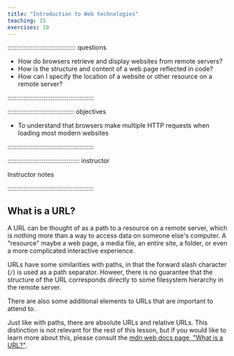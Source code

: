 ```yaml
---
title: "Introduction to Web technologies"
teaching: 15
exercises: 10
---
```


:::::::::::::::::::::::::::::::::::::: questions

- How do browsers retrieve and display websites from remote servers?
- How is the structure and content of a web page reflected in code? 
- How can I specify the location of a website or other resource on a remote server?

::::::::::::::::::::::::::::::::::::::::::::::::

::::::::::::::::::::::::::::::::::::: objectives

- To understand that browsers make multiple HTTP requests when loading most modern websites

::::::::::::::::::::::::::::::::::::::::::::::::

:::::::::::::::::::::::::::::::::::::::: instructor

Instructor notes

::::::::::::::::::::::::::::::::::::::::::::::::

## What is a URL?

A URL can be thought of as a path to a resource on a remote server, which is nothing more than a way to access data on someone else's computer. A "resource" maybe a web page, a media file, an entire site, a folder, or even a more complicated interactive experience. 

URLs have some similarities with paths, in that the forward slash character (`/`) is used as a path separator. Howeer, there is no guarantee that the structure of the URL corresponds directly to some filesystem hierarchy in the remote server.

There are also some additional elements to URLs that are important to attend to.

Just like with paths, there are absolute URLs and relative URLs. This distinction is not relevant for the rest of this lesson, but if you would like to learn more about this, please consult the [mdn web docs page, "What is a URL?"](https://developer.mozilla.org/en-US/docs/Learn/Common_questions/Web_mechanics/What_is_a_URL).

